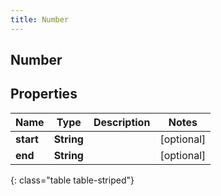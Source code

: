 ```yaml
---
title: Number
---
```

## Number


## Properties

| Name | Type | Description | Notes |
| ------------ | ------------- | ------------- | ------------- |
| **start** | <!----><!---->**String**<!----> |  |  [optional] |
| **end** | <!----><!---->**String**<!----> |  |  [optional] |
{: class="table table-striped"}



